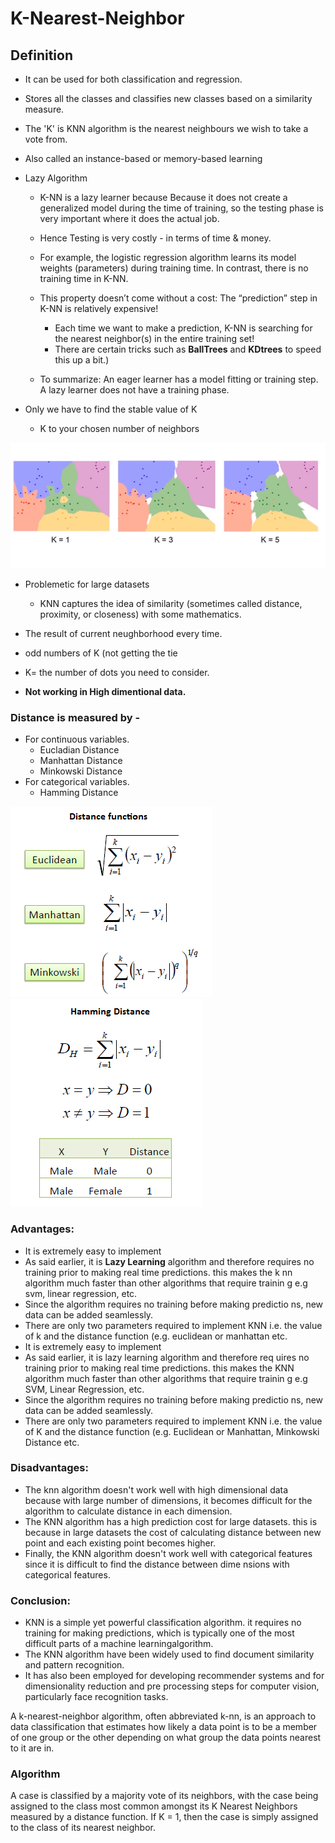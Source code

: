 # K-Nearest-Neighbor
## Definition
* It can be used for both classification and regression.
* Stores all the classes and classifies new classes based on a similarity measure.
* The 'K' is KNN algorithm is the nearest neighbours we wish to take a vote from.
* Also called an instance-based or memory-based learning
* Lazy Algorithm
    - K-NN is a lazy learner because Because it does not create a generalized model during the time of training, so the testing phase is very important where it does the actual job. 
    - Hence Testing is very costly - in terms of time & money.
    - For example, the logistic regression algorithm learns its model weights (parameters) during training time. In contrast, there is no training time in K-NN.
    - This property doesn’t come without a cost: The “prediction” step in K-NN is relatively expensive!
        
         - Each time we want to make a prediction, K-NN is searching for the nearest neighbor(s) in the entire training set! 
         - There are certain tricks such as **BallTrees** and **KDtrees** to speed this up a bit.)
    - To summarize: An eager learner has a model fitting or training step. A lazy learner does not have a training phase.
    
* Only we have to find the stable value of K
     - K to your chosen number of neighbors

<img src="knn.png?raw=true">

* Problemetic for large datasets
    - KNN captures the idea of similarity (sometimes called distance, proximity, or closeness) with some mathematics.
    
* The result of current neughborhood every time.
* odd numbers of K (not getting the tie 
* K= the number of dots you need to consider.
* **Not working in High dimentional data.**

### Distance is measured by -

* For continuous variables.
    * Eucladian Distance 
    * Manhattan Distance
    * Minkowski Distance
* For categorical variables.
    * Hamming Distance
<img src="KNN_similarity.png?raw=true">

<img src="KNN_hamming.png?raw=true">


### Advantages:
* It is extremely easy to implement 
* As said earlier, it is **Lazy Learning** algorithm and therefore requires no training prior to making real time predictions. this makes the k nn algorithm much faster than other algorithms that require trainin g e.g svm, linear regression, etc. 
* Since the algorithm requires no training before making predictio ns, new data can be added seamlessly. 
* There are only two parameters required to implement KNN i.e. the value of k and the distance function (e.g. euclidean or manhattan etc.
* It is extremely easy to implement 
* As said earlier, it is lazy learning algorithm and therefore req uires no training prior to making real time predictions. this makes the KNN algorithm much faster than other algorithms that require trainin g e.g SVM, Linear Regression, etc. 
* Since the algorithm requires no training before making predictio ns, new data can be added seamlessly. 
* There are only two parameters required to implement KNN i.e. the value of K and the distance function (e.g. Euclidean or Manhattan, Minkowski Distance etc.



### Disadvantages:
* The knn algorithm doesn't work well with high dimensional data because with large number of dimensions, it becomes difficult for the algorithm to calculate distance in each dimension. 
* The KNN algorithm has a high prediction cost for large datasets. this is because in large datasets the cost of calculating distance between new point and each existing point becomes higher. 
* Finally, the KNN algorithm doesn't work well with categorical features since it is difficult to find the distance between dime nsions with categorical features.


### Conclusion:

* KNN is a simple yet powerful classification algorithm. it requires no training for making predictions, which is typically one of the most difficult parts of a machine learningalgorithm.
* The KNN algorithm have been widely used to find document similarity and pattern recognition.
* It has also been employed for developing recommender systems and for dimensionality reduction and pre processing steps for computer vision, particularly face recognition tasks.






A k-nearest-neighbor algorithm, often abbreviated k-nn, is an approach to data classification that estimates how likely a data point is to be a member of one group or the other depending on what group the data points nearest to it are in.




### Algorithm		
A case is classified by a majority vote of its neighbors, with the case being assigned to the class most common amongst its K Nearest Neighbors measured by a distance function. If K = 1, then the case is simply assigned to the class of its nearest neighbor.    

